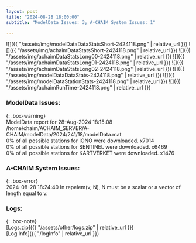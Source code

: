 ```yaml
---
layout: post
title: "2024-08-28 18:00:00"
subtitle: "ModelData Issues: 3; A-CHAIM System Issues: 1"

---
```


![]({{ "/assets/img/modelDataDataStatsShort-2424118.png" | relative_url }})
![]({{ "/assets/img/achaimDataStatsShort-2424118.png" | relative_url }})
![]({{ "/assets/img/achaimDataStatsLong00-2424118.png" | relative_url }})
![]({{ "/assets/img/achaimDataStatsLong01-2424118.png" | relative_url }})
![]({{ "/assets/img/achaimDataStatsLong02-2424118.png" | relative_url }})
![]({{ "/assets/img/modelDataDataStats-2424118.png" | relative_url }})
![]({{ "/assets/img/modelDataStationStats-2424118.png" | relative_url }})
![]({{ "/assets/img/achaimRunTime-2424118.png" | relative_url }})


### ModelData Issues:  
  
{: .box-warning}  
 ModelData report for 28-Aug-2024 18:15:08   
 /home/chaim/ACHAIM_SERVER/A-CHAIM/modelData/2024/241/18/modelData.mat   
 0% of all possible stations for IONO were downloaded. x7014   
 0% of all possible stations for SENTINEL were downloaded. x6469   
 0% of all possible stations for KARTVERKET were downloaded. x1476   
  
### A-CHAIM System Issues:  
  
{: .box-error}  
2024-08-28 18:24:40 In repelem(v, N), N must be a scalar or a vector of length equal to v.  

### Logs:  
  
{: .box-note}  
[Logs.zip]({{ "/assets/other/logs.zip" | relative_url }})  
[Log Info]({{ "/logInfo" | relative_url }})  
